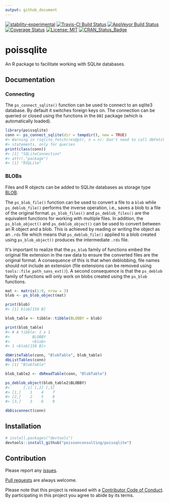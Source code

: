 ```yaml
---
output: github_document
---
```


<!-- README.md is generated from README.Rmd. Please edit that file -->

[![stability-experimental](https://img.shields.io/badge/stability-experimental-orange.svg)](https://github.com/joethorley/stability-badges#experimental)
[![Travis-CI Build Status](https://travis-ci.org/poissonconsulting/poissqlite.svg?branch=master)](https://travis-ci.org/poissonconsulting/poissqlite)
[![AppVeyor Build Status](https://ci.appveyor.com/api/projects/status/github/poissonconsulting/poissqlite?branch=master&svg=true)](https://ci.appveyor.com/project/poissonconsulting/poissqlite)
[![Coverage Status](https://img.shields.io/codecov/c/github/poissonconsulting/poissqlite/master.svg)](https://codecov.io/github/poissonconsulting/poissqlite?branch=master)
[![License: MIT](https://img.shields.io/badge/License-MIT-blue.svg)](https://opensource.org/licenses/MIT)
[![CRAN_Status_Badge](http://www.r-pkg.org/badges/version/poissqlite)](https://cran.r-project.org/package=poissqlite)



# poissqlite

An R package to facilitate working with SQLite databases.

## Documentation

### Connecting

The `ps_connect_sqlite()` function can be used to connect to an sqlite3 database.
By default it switches foreign keys on.
The connection can be queried or closed using the functions in the `DBI` package (which is automatically loaded).


```r
library(poissqlite)
conn <- ps_connect_sqlite(dir = tempdir(), new = TRUE)
#> Warning in rsqlite_fetch(res@ptr, n = n): Don't need to call dbFetch() for
#> statements, only for queries
print(class(conn))
#> [1] "SQLiteConnection"
#> attr(,"package")
#> [1] "RSQLite"
```

### BLOBs

Files and R objects can be added to SQLite databases as storage type [BLOB](https://sqlite.org/datatype3.html).

The `ps_blob_file()` function can be used to convert a file to a `blob` while `ps_deblob_file()` performs the inverse operation, i.e., saves a blob to a file of the original format. `ps_blob_files()` and  `ps_deblob_files()` are the equivalent functions for working with multiple files.
In addition, the `ps_blob_object()` and `ps_deblob_object()` can be used to convert between an R object and a blob. This is achieved by reading or writing the object as an `.rds` file which means that `ps_deblob_file()` applied to a blob created using `ps_blob_object()` produces the intermediate `.rds` file.

It's important to realize that the `ps_blob` family of functions embed the original file extension in the raw data to ensure the converted files are the original format. A consequence of this is that when deblobbing, file names should not include an extension (file extensions can be removed using `tools::file_path_sans_ext()`). A second consequence is that the `ps_deblob` family of functions will only work on blobs created using the `ps_blob` functions.



```r
mat <- matrix(1:9, nrow = 3)
blob <- ps_blob_object(mat)

print(blob)
#> [1] blob[150 B]

blob_table <- tibble::tibble(BLOBBY = blob)

print(blob_table)
#> # A tibble: 1 x 1
#>          BLOBBY
#>          <blob>
#> 1 <blob[150 B]>

dbWriteTable(conn, "BlobTable", blob_table)
dbListTables(conn)
#> [1] "BlobTable"

blob_table2 <- dbReadTable(conn, "BlobTable")

ps_deblob_object(blob_table2$BLOBBY)
#>      [,1] [,2] [,3]
#> [1,]    1    4    7
#> [2,]    2    5    8
#> [3,]    3    6    9

dbDisconnect(conn)
```

## Installation


```r
# install.packages("devtools")
devtools::install_github("poissonconsulting/poissqlite")
```

## Contribution

Please report any [issues](https://github.com/poissonconsulting/poissqlite/issues).

[Pull requests](https://github.com/poissonconsulting/poissqlite/pulls) are always welcome.

Please note that this project is released with a [Contributor Code of Conduct](https://github.com/poissonconsulting/poissqlite/blob/master/CONDUCT.md). 
By participating in this project you agree to abide by its terms.
